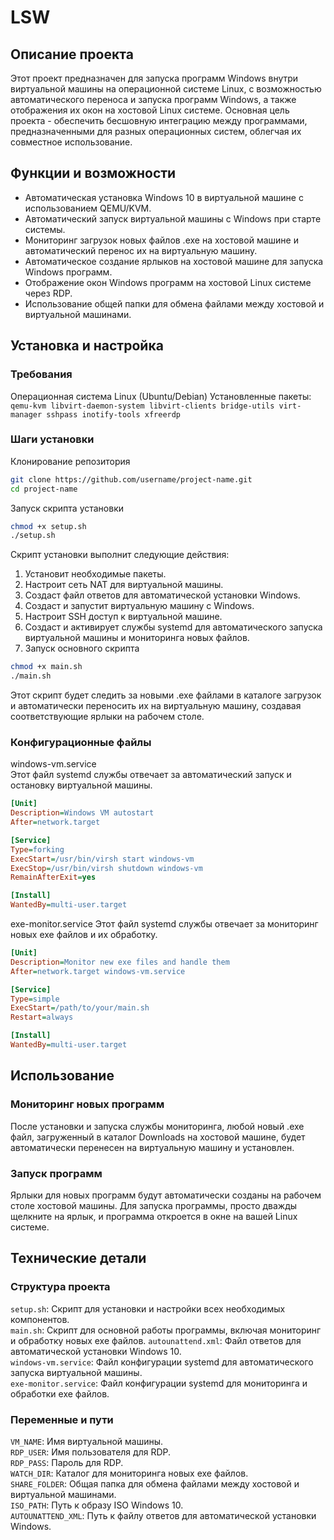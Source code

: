 # LSW

## Описание проекта

Этот проект предназначен для запуска программ Windows внутри виртуальной машины на операционной системе Linux, с возможностью автоматического переноса и запуска программ Windows, а также отображения их окон на хостовой Linux системе. Основная цель проекта - обеспечить бесшовную интеграцию между программами, предназначенными для разных операционных систем, облегчая их совместное использование.

## Функции и возможности

* Автоматическая установка Windows 10 в виртуальной машине с использованием QEMU/KVM.
* Автоматический запуск виртуальной машины с Windows при старте системы.
* Мониторинг загрузок новых файлов .exe на хостовой машине и автоматический перенос их на виртуальную машину.
* Автоматическое создание ярлыков на хостовой машине для запуска Windows программ.
* Отображение окон Windows программ на хостовой Linux системе через RDP.
* Использование общей папки для обмена файлами между хостовой и виртуальной машинами.

## Установка и настройка

### Требования

Операционная система Linux (Ubuntu/Debian)
Установленные пакеты: `qemu-kvm libvirt-daemon-system libvirt-clients bridge-utils virt-manager sshpass inotify-tools xfreerdp`

### Шаги установки

Клонирование репозитория

```bash
git clone https://github.com/username/project-name.git
cd project-name
```

Запуск скрипта установки

```bash
chmod +x setup.sh
./setup.sh
```

Скрипт установки выполнит следующие действия:

1. Установит необходимые пакеты.
2. Настроит сеть NAT для виртуальной машины.
3. Создаст файл ответов для автоматической установки Windows.
4. Создаст и запустит виртуальную машину с Windows.
5. Настроит SSH доступ к виртуальной машине.
6. Создаст и активирует службы systemd для автоматического запуска виртуальной машины и мониторинга новых файлов.
7. Запуск основного скрипта

```bash
chmod +x main.sh
./main.sh
```

Этот скрипт будет следить за новыми .exe файлами в каталоге загрузок и автоматически переносить их на виртуальную машину, создавая соответствующие ярлыки на рабочем столе.

### Конфигурационные файлы

windows-vm.service  
Этот файл systemd службы отвечает за автоматический запуск и остановку виртуальной машины.

```ini
[Unit]
Description=Windows VM autostart
After=network.target

[Service]
Type=forking
ExecStart=/usr/bin/virsh start windows-vm
ExecStop=/usr/bin/virsh shutdown windows-vm
RemainAfterExit=yes

[Install]
WantedBy=multi-user.target
```
exe-monitor.service
Этот файл systemd службы отвечает за мониторинг новых exe файлов и их обработку.
```ini
[Unit]
Description=Monitor new exe files and handle them
After=network.target windows-vm.service

[Service]
Type=simple
ExecStart=/path/to/your/main.sh
Restart=always

[Install]
WantedBy=multi-user.target
```

## Использование

### Мониторинг новых программ

После установки и запуска службы мониторинга, любой новый .exe файл, загруженный в каталог Downloads на хостовой машине, будет автоматически перенесен на виртуальную машину и установлен.

### Запуск программ

Ярлыки для новых программ будут автоматически созданы на рабочем столе хостовой машины. Для запуска программы, просто дважды щелкните на ярлык, и программа откроется в окне на вашей Linux системе.

## Технические детали

### Структура проекта

`setup.sh`: Скрипт для установки и настройки всех необходимых компонентов.  
`main.sh`: Скрипт для основной работы программы, включая мониторинг и обработку новых   exe файлов.
`autounattend.xml`: Файл ответов для автоматической установки Windows 10.  
`windows-vm.service`: Файл конфигурации systemd для автоматического запуска виртуальной машины.  
`exe-monitor.service`: Файл конфигурации systemd для мониторинга и обработки exe файлов.  

### Переменные и пути  

`VM_NAME`: Имя виртуальной машины.  
`RDP_USER`: Имя пользователя для RDP.  
`RDP_PASS`: Пароль для RDP.  
`WATCH_DIR`: Каталог для мониторинга новых exe файлов.  
`SHARE_FOLDER`: Общая папка для обмена файлами между хостовой и виртуальной машинами.  
`ISO_PATH`: Путь к образу ISO Windows 10.  
`AUTOUNATTEND_XML`: Путь к файлу ответов для автоматической установки Windows.  
